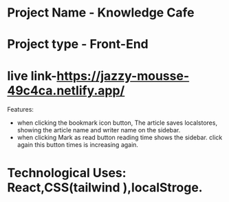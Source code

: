 # Project Name -   Knowledge Cafe 

# Project type - Front-End

# live link-https://jazzy-mousse-49c4ca.netlify.app/
Features:
- when clicking the bookmark icon button, The article saves localstores, showing the article name and writer name on the sidebar. 
- when clicking Mark as read button reading time shows the sidebar. click again this button times is increasing again.

# Technological Uses: React,CSS(tailwind ),localStroge.
